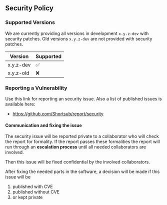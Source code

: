 ## Security Policy

### Supported Versions

We are currently providing all versions in development `x.y.z-dev`
with security patches.  Old versions `x.y.z-dev` are not provided with
security patches.

| Version   | Supported          |
| --------- | ------------------ |
| x.y.z-dev | :white_check_mark: |
| x.y.z-old | :x:                |

### Reporting a Vulnerability

Use this link for reporting an security issue.  Also a list of
published issues is available here:

* https://github.com/Shortsub/report/security

#### Communication and fixing the issue

The security issue will be reported private to a collaborator who will
check the report for formality.  If the report passes these
formalities the report will run through an **escalation process**
until all needed collaborators are involved.

Then this issue will be fixed confidential by the involved
collaborators.

After fixing the needed parts in the software, a decision will be made
if this issue will be

1. published with CVE
2. published without CVE
3. or kept private

